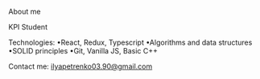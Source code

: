 About me

KPI Student

Technologies:
•React, Redux, Typescript
•Algorithms and data structures
•SOLID principles
•Git, Vanilla JS, Basic C++

Contact me: ilyapetrenko03.90@gmail.com
